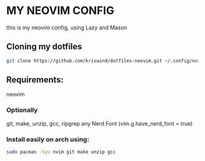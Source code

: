 # MY NEOVIM CONFIG
this is my neovim config, using Lazy and Mason

## Cloning my dotfiles
```bash
git clone https://github.com/kriswind/dotfiles-neovim.git ~/.config/nvim 
```

## Requirements:
neovim

### Optionally
git, make, unzip, gcc, ripgrep
any Nerd Font (vim.g.have_nerd_font = true)
### Install easily on arch using:
```bash
sudo pacman -Syu nvim git make unzip gcc
```
